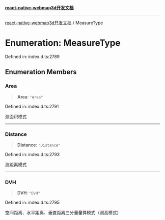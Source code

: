 [**react-native-webmap3d开发文档**](../README.md)

***

[react-native-webmap3d开发文档](../globals.md) / MeasureType

# Enumeration: MeasureType

Defined in: index.d.ts:2789

## Enumeration Members

### Area

> **Area**: `"Area"`

Defined in: index.d.ts:2791

测面积模式

***

### Distance

> **Distance**: `"Distance"`

Defined in: index.d.ts:2793

测距离模式

***

### DVH

> **DVH**: `"DVH"`

Defined in: index.d.ts:2795

空间距离、水平距离、垂直距离三分量量算模式（测高模式）
